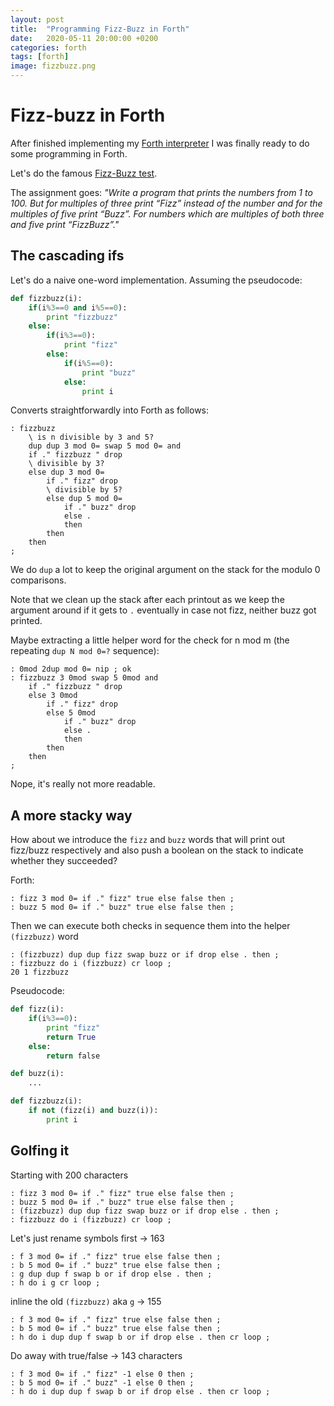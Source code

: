 ```yaml
---
layout: post
title:  "Programming Fizz-Buzz in Forth"
date:   2020-05-11 20:00:00 +0200
categories: forth
tags: [forth]
image: fizzbuzz.png
---
```


# Fizz-buzz in Forth

After finished implementing my [Forth interpreter](https://github.com/jborza/jsforth/) I was finally ready to do some programming in Forth.

Let's do the famous [Fizz-Buzz test](https://wiki.c2.com/?FizzBuzzTest).

The assignment goes:
_"Write a program that prints the numbers from 1 to 100. But for multiples of three print “Fizz” instead of the number and for the multiples of five print “Buzz”. For numbers which are multiples of both three and five print “FizzBuzz”."_

## The cascading ifs

Let's do a naive one-word implementation. Assuming the pseudocode:

```python
def fizzbuzz(i):
    if(i%3==0 and i%5==0):
        print "fizzbuzz" 
    else:
        if(i%3==0):    
            print "fizz"
        else:
            if(i%5==0):
                print "buzz" 
            else:
                print i
```

Converts straightforwardly into Forth as follows:

``` forth
: fizzbuzz
    \ is n divisible by 3 and 5?
    dup dup 3 mod 0= swap 5 mod 0= and 
    if ." fizzbuzz " drop 
    \ divisible by 3?
    else dup 3 mod 0= 
        if ." fizz" drop
        \ divisible by 5?
        else dup 5 mod 0=
            if ." buzz" drop
            else .
            then
        then
    then
;
```

We do `dup` a lot to keep the original argument on the stack for the modulo 0 comparisons.

Note that we clean up the stack after each printout as we keep the argument around if it gets to `.` eventually in case not fizz, neither buzz got printed.

Maybe extracting a little helper word for the check for n mod m (the repeating `dup N mod 0=?` sequence):

``` forth
: 0mod 2dup mod 0= nip ; ok
: fizzbuzz 3 0mod swap 5 0mod and 
    if ." fizzbuzz " drop
    else 3 0mod
        if ." fizz" drop
        else 5 0mod
            if ." buzz" drop
            else .
            then
        then
    then
;
```

Nope, it's really not more readable.


## A more stacky way

How about we introduce the `fizz` and `buzz` words that will print out fizz/buzz respectively and also push a boolean on the stack to indicate whether they succeeded?

Forth:
``` forth
: fizz 3 mod 0= if ." fizz" true else false then ;
: buzz 5 mod 0= if ." buzz" true else false then ;
```

Then we can execute both checks in sequence them into the helper `(fizzbuzz)` word

```
: (fizzbuzz) dup dup fizz swap buzz or if drop else . then ;
: fizzbuzz do i (fizzbuzz) cr loop ; 
20 1 fizzbuzz
```

Pseudocode:
```python
def fizz(i):
    if(i%3==0):
        print "fizz"
        return True
    else:
        return false

def buzz(i):
    ...

def fizzbuzz(i):
    if not (fizz(i) and buzz(i)):
        print i
```

## Golfing it

Starting with 200 characters

```forth
: fizz 3 mod 0= if ." fizz" true else false then ;
: buzz 5 mod 0= if ." buzz" true else false then ;
: (fizzbuzz) dup dup fizz swap buzz or if drop else . then ;
: fizzbuzz do i (fizzbuzz) cr loop ; 
```

Let's just rename symbols first -> 163

```forth
: f 3 mod 0= if ." fizz" true else false then ;
: b 5 mod 0= if ." buzz" true else false then ;
: g dup dup f swap b or if drop else . then ;
: h do i g cr loop ; 
```

inline the old `(fizzbuzz)` aka `g` -> 155

```forth
: f 3 mod 0= if ." fizz" true else false then ;
: b 5 mod 0= if ." buzz" true else false then ;
: h do i dup dup f swap b or if drop else . then cr loop ; 
```

Do away with true/false -> 143 characters

```forth
: f 3 mod 0= if ." fizz" -1 else 0 then ;
: b 5 mod 0= if ." buzz" -1 else 0 then ;
: h do i dup dup f swap b or if drop else . then cr loop ; 
```
